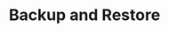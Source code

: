 ---
  title: Backup and Restore
  description: Backup and Restore Volume Snapshots in Longhorn 
  weight: 8
---